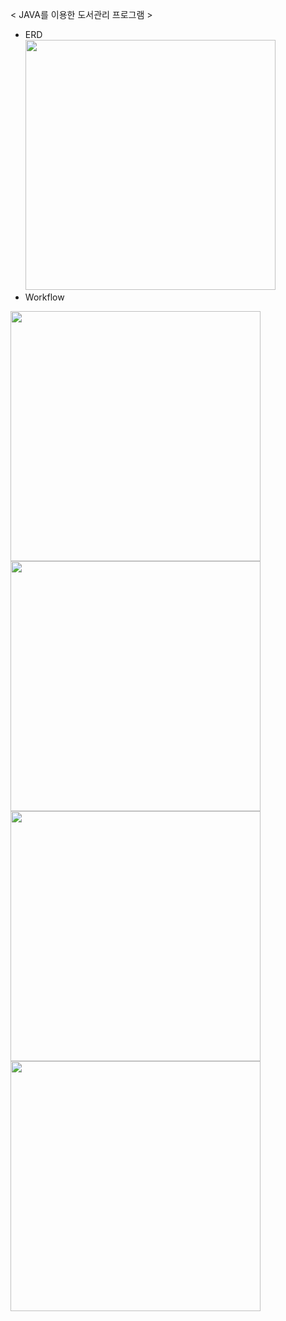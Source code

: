 
< JAVA를 이용한 도서관리 프로그램 >

- ERD <br>
<img src="https://github.com/juyub/BookM_TTT/assets/126839881/81e33f9a-b9c8-4b6b-9682-e268e5b5011f" width="400" /> <br>
- Workflow <br>

<!--
<img src="https://github.com/juyub/BookM_TTT/assets/126839881/3164f7c5-2e28-43e3-909c-9acd17b155c4" width="400" /> <br>
-->

<img src="https://github.com/juyub/BookM_TTT/assets/126839881/8370b79b-21c8-4cb7-add8-594e48696f26" width="400" /> <br>
<img src="https://github.com/juyub/BookM_TTT/assets/126839881/6992d267-90be-439f-8518-4bbb314e321d" width="400" /> <br>
<img src="https://github.com/juyub/BookM_TTT/assets/126839881/71a69d7b-0274-4516-bc1b-3e6e17b6b26e" width="400" /> <br>
<img src="https://github.com/juyub/BookM_TTT/assets/126839881/359cf93c-616f-45a9-8c04-40cd713989f7" width="400" /> <br>

